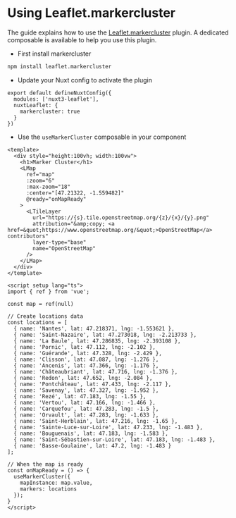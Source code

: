 # Using Leaflet.markercluster

The guide explains how to use the [Leaflet.markercluster](https://github.com/Leaflet/Leaflet.markercluster) plugin.
A dedicated composable is available to help you use this plugin.

- First install markercluster

```bash
npm install leaflet.markercluster
```

- Update your Nuxt config to activate the plugin

```ts{3-5}
export default defineNuxtConfig({
  modules: ['nuxt3-leaflet'],
  nuxtLeaflet: {
    markercluster: true
  }
})
```

- Use the `useMarkerCluster` composable in your component

```vue{52-55}
<template>
  <div style="height:100vh; width:100vw">
    <h1>Marker Cluster</h1>
    <LMap
      ref="map"
      :zoom="6"
      :max-zoom="18"
      :center="[47.21322, -1.559482]"
      @ready="onMapReady"
    >
      <LTileLayer
        url="https://{s}.tile.openstreetmap.org/{z}/{x}/{y}.png"
        attribution="&amp;copy; <a href=&quot;https://www.openstreetmap.org/&quot;>OpenStreetMap</a> contributors"
        layer-type="base"
        name="OpenStreetMap"
      />
    </LMap>
  </div>
</template>

<script setup lang="ts">
import { ref } from 'vue';

const map = ref(null)

// Create locations data
const locations = [
  { name: 'Nantes', lat: 47.218371, lng: -1.553621 },
  { name: 'Saint-Nazaire', lat: 47.273018, lng: -2.213733 },
  { name: 'La Baule', lat: 47.286835, lng: -2.393108 },
  { name: 'Pornic', lat: 47.112, lng: -2.102 },
  { name: 'Guérande', lat: 47.328, lng: -2.429 },
  { name: 'Clisson', lat: 47.087, lng: -1.276 },
  { name: 'Ancenis', lat: 47.366, lng: -1.176 },
  { name: 'Châteaubriant', lat: 47.716, lng: -1.376 },
  { name: 'Redon', lat: 47.652, lng: -2.084 },
  { name: 'Pontchâteau', lat: 47.433, lng: -2.117 },
  { name: 'Savenay', lat: 47.327, lng: -1.952 },
  { name: 'Rezé', lat: 47.183, lng: -1.55 },
  { name: 'Vertou', lat: 47.166, lng: -1.466 },
  { name: 'Carquefou', lat: 47.283, lng: -1.5 },
  { name: 'Orvault', lat: 47.283, lng: -1.633 },
  { name: 'Saint-Herblain', lat: 47.216, lng: -1.65 },
  { name: 'Sainte-Luce-sur-Loire', lat: 47.233, lng: -1.483 },
  { name: 'Bouguenais', lat: 47.183, lng: -1.583 },
  { name: 'Saint-Sébastien-sur-Loire', lat: 47.183, lng: -1.483 },
  { name: 'Basse-Goulaine', lat: 47.2, lng: -1.483 }
];

// When the map is ready
const onMapReady = () => {
  useMarkerCluster({
    mapInstance: map.value,
    markers: locations
  });
}
</script>
```
